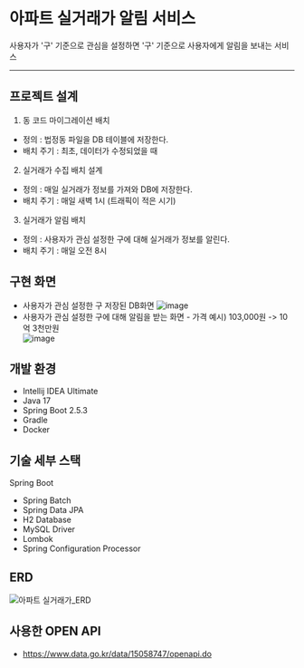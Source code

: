# 아파트 실거래가 알림 서비스
사용자가 '구' 기준으로 관심을 설정하면 '구' 기준으로 사용자에게 알림을 보내는 서비스

***

## 프로젝트 설계
1. 동 코드 마이그레이션 배치
* 정의 : 법정동 파일을 DB 테이블에 저장한다.
* 배치 주기 : 최초, 데이터가 수정되었을 때

2. 실거래가 수집 배치 설계
* 정의 : 매일 실거래가 정보를 가져와 DB에 저장한다.
* 배치 주기 : 매일 새벽 1시 (트래픽이 적은 시기)

3. 실거래가 알림 배치
* 정의 : 사용자가 관심 설정한 구에 대해 실거래가 정보를 알린다.
* 배치 주기 : 매일 오전 8시

## 구현 화면
* 사용자가 관심 설정한 구 저장된 DB화면
![image](https://github.com/user-attachments/assets/d90f3818-a972-42d7-9594-2ca12fcae0b6)
* 사용자가 관심 설정한 구에 대해 알림을 받는 화면 - 가격 예시) 103,000원 -> 10억 3천만원 <br>
![image](https://github.com/user-attachments/assets/9e4e9a16-e724-44fd-bc43-1c039ad9c0a5)

## 개발 환경

* Intellij IDEA Ultimate
* Java 17
* Spring Boot 2.5.3
* Gradle
* Docker

## 기술 세부 스택

Spring Boot

* Spring Batch
* Spring Data JPA
* H2 Database
* MySQL Driver
* Lombok
* Spring Configuration Processor

## ERD
![아파트 실거래가_ERD](https://github.com/yunh0/apartment-transaction-price-notification-service/assets/114940378/d18cbc44-508b-49c6-a9d2-979b9a87aa47)

## 사용한 OPEN API
* https://www.data.go.kr/data/15058747/openapi.do

